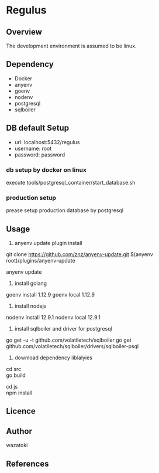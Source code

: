 # Regulus

## Overview

The development environment is assumed to be linux.

## Dependency
* Docker
* anyenv
* goenv
* nodenv
* postgresql
* sqlboiler


## DB default Setup

* url: localhost:5432/regulus
* username: root
* password: password

### db setup by docker on linux

execute tools/postgresql_container/start_database.sh

### production setup

prease setup production database by postgresql

## Usage

1. anyenv update plugin install

  git clone https://github.com/znz/anyenv-update.git $(anyenv root)/plugins/anyenv-update

  anyenv update

1. install golang

  goenv install 1.12.9
  goenv local 1.12.9

1. install nodejs

  nodenv install 12.9.1
  nodenv local 12.9.1

1. install sqlboiler and driver for postgresql  

  go get -u -t github.com/volatiletech/sqlboiler
  go get github.com/volatiletech/sqlboiler/drivers/sqlboiler-psql

1. download dependency liblalyies

  cd src  
  go build

  cd js  
  npm install



## Licence


## Author
wazatoki

## References
